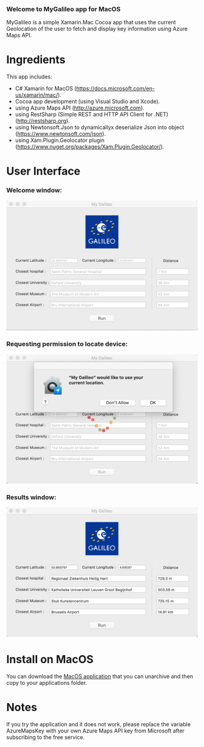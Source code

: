### Welcome to MyGalileo app for MacOS

MyGalileo is a simple Xamarin.Mac Cocoa app that uses the current Geolocation of the user to fetch and display key information using Azure Maps API.

# Ingredients

This app includes:

- C# Xamarin for MacOS (https://docs.microsoft.com/en-us/xamarin/mac/).
- Cocoa app development (using Visual Studio and Xcode).
- using Azure Maps API (http://azure.microsoft.com).
- using RestSharp (Simple REST and HTTP API Client for .NET) (http://restsharp.org).
- using Newtonsoft.Json to dynamicallyx deserialize Json into object (https://www.newtonsoft.com/json).
- using Xam.Plugin.Geolocator plugin (https://www.nuget.org/packages/Xam.Plugin.Geolocator/).

# User Interface

### Welcome window:

<img src="https://github.com/AndreaDaVinci/MyGalileo/raw/master/MyGalileoMac/Resources/MyGalileo1_empty_form.png" alt="hi" class="inline"/>

### Requesting permission to locate device:

<img src="https://github.com/AndreaDaVinci/MyGalileo/raw/master/MyGalileoMac/Resources/MyGalileo2_request_permission.png" alt="hi" class="inline"/>

### Results window:

<img src="https://github.com/AndreaDaVinci/MyGalileo/raw/master/MyGalileoMac/Resources/MyGalileo4_results.png" alt="hi" class="inline"/>

# Install on MacOS

You can download the [MacOS application](https://github.com/AndreaDaVinci/MyGalileo/raw/master/Download/My%20Galileo.app.zip) that you can unarchive and then copy to your applications folder.


# Notes

If you try the application and it does not work, please replace the variable AzureMapsKey with your own Azure Maps API key from Microsoft after subscribing to the free service.
